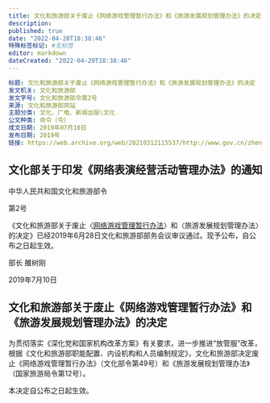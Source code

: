 ```yaml
---
title: 文化和旅游部关于废止《网络游戏管理暂行办法》和《旅游发展规划管理办法》的决定
description:
published: true
date: "2022-04-20T18:38:46"
特殊标签标记: #无标签
editor: markdown
dateCreated: "2022-04-20T18:38:46"
---
```


```YAML
标题: 文化和旅游部关于废止《网络游戏管理暂行办法》和《旅游发展规划管理办法》的决定
发文机关: 文化和旅游部
发文字号: 文化和旅游部令第2号
来源: 文化和旅游部网站
主题分类: 文化、广电、新闻出版\文化
公文种类: 命令（令）
成文日期: 2019年07月10日
发布日期: 2019年
链接: https://web.archive.org/web/20210312115537/http://www.gov.cn/zhengce/zhengceku/2019-12/02/content_5457656.htm
```

## 文化部关于印发《网络表演经营活动管理办法》的通知

中华人民共和国文化和旅游部令

第2号

《文化和旅游部关于废止〈[网络游戏管理暂行办法](/rule/文化部/网络游戏管理暂行办法.md)〉和〈旅游发展规划管理办法〉的决定》已经2019年6月28日文化和旅游部部务会议审议通过。现予公布，自公布之日起生效。

部长 雒树刚

2019年7月10日

## 文化和旅游部关于废止《网络游戏管理暂行办法》和《旅游发展规划管理办法》的决定

为贯彻落实《深化党和国家机构改革方案》有关要求，进一步推进“放管服”改革，根据《文化和旅游部职能配置、内设机构和人员编制规定》，文化和旅游部决定废止《网络游戏管理暂行办法》（文化部令第49号）和《旅游发展规划管理办法》（国家旅游局令第12号）。

本决定自公布之日起生效。
